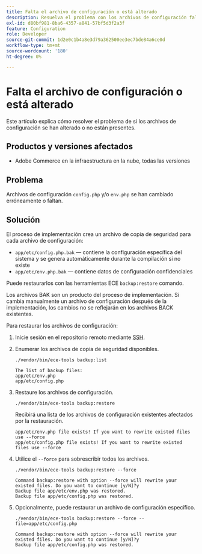 ```yaml
---
title: Falta el archivo de configuración o está alterado
description: Resuelva el problema con los archivos de configuración faltantes o alterados para Adobe Commerce.
exl-id: d80bf981-8ba6-4357-a841-57bf5d3f2a3f
feature: Configuration
role: Developer
source-git-commit: 1d2e0c1b4a8e3d79a362500ee3ec7bde84a6ce0d
workflow-type: tm+mt
source-wordcount: '180'
ht-degree: 0%

---
```


# Falta el archivo de configuración o está alterado

Este artículo explica cómo resolver el problema de si los archivos de configuración se han alterado o no están presentes.

## Productos y versiones afectados

* Adobe Commerce en la infraestructura en la nube, todas las versiones

## Problema

Archivos de configuración `config.php` y/o `env.php` se han cambiado erróneamente o faltan.

## Solución

El proceso de implementación crea un archivo de copia de seguridad para cada archivo de configuración:

* `app/etc/config.php.bak` — contiene la configuración específica del sistema y se genera automáticamente durante la compilación si no existe
* `app/etc/env.php.bak` — contiene datos de configuración confidenciales

Puede restaurarlos con las herramientas ECE `backup:restore` comando.

Los archivos BAK son un producto del proceso de implementación. Si cambia manualmente un archivo de configuración después de la implementación, los cambios no se reflejarán en los archivos BACK existentes.

Para restaurar los archivos de configuración:

1. Inicie sesión en el repositorio remoto mediante [SSH](https://devdocs.magento.com/cloud/env/environments-ssh.html#ssh).
1. Enumerar los archivos de copia de seguridad disponibles.

   ```
   ./vendor/bin/ece-tools backup:list
   ```

   ```
   The list of backup files:
   app/etc/env.php
   app/etc/config.php
   ```

1. Restaure los archivos de configuración.

   ```
   ./vendor/bin/ece-tools backup:restore
   ```

   Recibirá una lista de los archivos de configuración existentes afectados por la restauración.

   ```
   app/etc/env.php file exists! If you want to rewrite existed files use --force
   app/etc/config.php file exists! If you want to rewrite existed files use --force
   ```

1. Utilice el `--force` para sobrescribir todos los archivos.

   ```
   ./vendor/bin/ece-tools backup:restore --force
   ```

   ```
   Command backup:restore with option --force will rewrite your existed files. Do you want to continue [y/N]?y
   Backup file app/etc/env.php was restored.
   Backup file app/etc/config.php was restored.
   ```

1. Opcionalmente, puede restaurar un archivo de configuración específico.

   ```
   ./vendor/bin/ece-tools backup:restore --force --file=app/etc/config.php
   ```

   ```
   Command backup:restore with option --force will rewrite your existed files. Do you want to continue [y/N]?y
   Backup file app/etc/config.php was restored.
   ```
